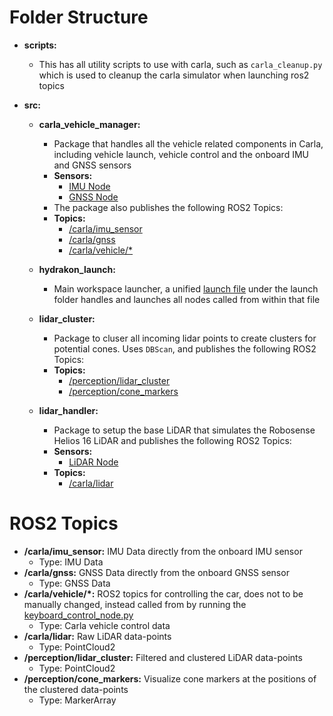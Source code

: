 # Folder Structure
- **scripts:**
    - This has all utility scripts to use with carla, such as ``carla_cleanup.py`` which is used to cleanup the carla simulator when launching ros2 topics

- **src:**
    - **carla_vehicle_manager:**
        - Package that handles all the vehicle related components in Carla, including vehicle launch, vehicle control and the onboard IMU and GNSS sensors
        - **Sensors:**
            - [IMU Node](src/carla_vehicle_manager/carla_vehicle_manager/imu_node.py)
            - [GNSS Node](src/carla_vehicle_manager/carla_vehicle_manager/gnss_node.py)
        - The package also publishes the following ROS2 Topics:
        - **Topics:**
            - [/carla/imu_sensor](#ros2-topics)
            - [/carla/gnss](#ros2-topics)
            - [/carla/vehicle/*](#ros2-topics)

    - **hydrakon_launch:**
        - Main workspace launcher, a unified [launch file](src/hydrakon_launch/launch/hydrakon_launch.py) under the launch folder handles and launches all nodes called from within that file

    - **lidar_cluster:**
        - Package to cluser all incoming lidar points to create clusters for potential cones. Uses ``DBScan``, and publishes the following ROS2 Topics:
        - **Topics:**
           - [/perception/lidar_cluster](#ros2-topics)
           - [/perception/cone_markers](#ros2-topics)

    - **lidar_handler:**
        - Package to setup the base LiDAR that simulates the Robosense Helios 16 LiDAR and publishes the following ROS2 Topics:
        - **Sensors:**
            - [LiDAR Node](src/lidar_handler/lidar_handler/lidar_node.py)
        - **Topics:**
           - [/carla/lidar](#ros2-topics)

# ROS2 Topics
- **/carla/imu_sensor:** IMU Data directly from the onboard IMU sensor
    - Type: IMU Data
- **/carla/gnss:** GNSS Data directly from the onboard GNSS sensor
    - Type: GNSS Data
- **/carla/vehicle/*:** ROS2 topics for controlling the car, does not to be manually changed, instead called from by running the [keyboard_control_node.py](/src/carla_vehicle_manager/carla_vehicle_manager/keyboard_control_node.py)
    - Type: Carla vehicle control data
- **/carla/lidar:** Raw LiDAR data-points
    - Type: PointCloud2
- **/perception/lidar_cluster:** Filtered and clustered LiDAR data-points
    - Type: PointCloud2
- **/perception/cone_markers:** Visualize cone markers at the positions of the clustered data-points
    - Type: MarkerArray